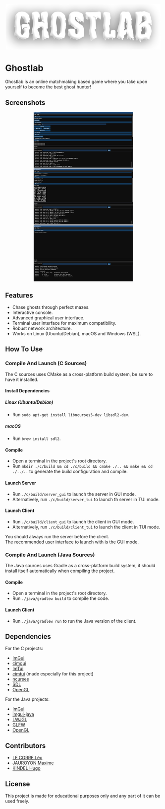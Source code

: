 <div align="center">
  <img width="500px" src="images/ghostlab.png">
</div>

# Ghostlab

Ghostlab is an online matchmaking based game where you take upon yourself to become the best ghost hunter!

## Screenshots

<div align="center">
    <img src="images/screenshot_1.png" height="180px">
    <img src="images/screenshot_2.png" height="180px">
    <img src="images/screenshot_3.png" height="180px">
</div>

## Features

- Chase ghosts through perfect mazes.
- Interactive console.
- Advanced graphical user interface.
- Terminal user interface for maximum compatibility.
- Robust network architecture.
- Works on Linux (Ubuntu/Debian), macOS and Windows (WSL).

## How To Use

### Compile And Launch (C Sources)

The C sources uses CMake as a cross-platform build system, be sure to have it installed.

#### Install Dependencies

##### Linux (Ubuntu/Debian)

- Run `sudo apt-get install libncurses5-dev libsdl2-dev`.

##### macOS

- Run `brew install sdl2`.

#### Compile

- Open a terminal in the project's root directory.
- Run `mkdir ./c/build && cd ./c/build && cmake ./.. && make && cd ./../..` to generate the build configuration and compile.

#### Launch Server

- Run `./c/build/server_gui` to launch the server in GUI mode.
- Alternatively, run `./c/build/server_tui` to launch th server in TUI mode.

#### Launch Client

- Run `./c/build/client_gui` to launch the client in GUI mode.
- Alternatively, run `./c/build/client_tui` to launch the client in TUI mode.

You should always run the server before the client.  
The recommended user interface to launch with is the GUI mode.

### Compile And Launch (Java Sources)

The Java sources uses Gradle as a cross-platform build system, it should install itself automatically when compiling the project.

#### Compile

- Open a terminal in the project's root directory.
- Run `./java/gradlew build` to compile the code.

#### Launch Client

- Run `./java/gradlew run` to run the Java version of the client.

## Dependencies

For the C projects:

- [ImGui](https://github.com/ocornut/imgui)
- [cimgui](https://github.com/cimgui/cimgui)
- [ImTui](https://github.com/ggerganov/imtui)
- [cimtui](https://github.com/hugokindel/school-uni-pr6/tree/main/c/deps/cimtui) (made especially for this project)
- [ncurses](https://invisible-island.net/ncurses)
- [SDL](https://www.libsdl.org/index.php)
- [OpenGL](https://www.opengl.org)

For the Java projects:

- [ImGui](https://github.com/ocornut/imgui)
- [imgui-java](https://github.com/SpaiR/imgui-java)
- [LWJGL](https://www.glfw.org/)
- [GLFW](https://www.lwjgl.org/)
- [OpenGL](https://www.opengl.org/)

## Contributors

- [LE CORRE Léo](https://github.com/KarmaEssence)
- [JAUROYON Maxime](https://github.com/Maxime-Jauroyon)
- [KINDEL Hugo](https://github.com/hugokindel)

## License

This project is made for educational purposes only and any part of it can be used freely.
